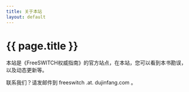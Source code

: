 ```yaml
---
title: 关于本站
layout: default
---
```


# {{ page.title }}

本站是《FreeSWITCH权威指南》的官方站点，在本站，您可以看到本书勘误，以及动态更新等。

联系我们？请发邮件到 freeswitch .at. dujinfang.com 。


